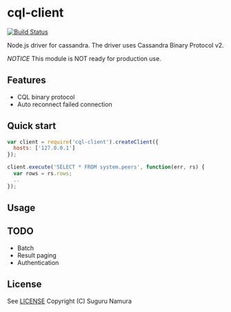 cql-client
==========

[![Build Status](https://travis-ci.org/suguru/cql-client.png)](https://travis-ci.org/suguru/cql-client)

Node.js driver for cassandra. The driver uses Cassandra Binary Protocol v2.

*NOTICE* This module is NOT ready for production use.

Features
----------

- CQL binary protocol
- Auto reconnect failed connection

Quick start
----------

```js
var client = require('cql-client').createClient({
  hosts: ['127.0.0.1']
});

client.execute('SELECT * FROM system.peers', function(err, rs) {
  var rows = rs.rows;
  ..
});
```

Usage
----------

TODO
----------

- Batch
- Result paging
- Authentication

License
----------
See [LICENSE](LICENSE)
Copyright (C) Suguru Namura

[cql-protocol]: <https://github.com/yukim/cql-protocol/>

